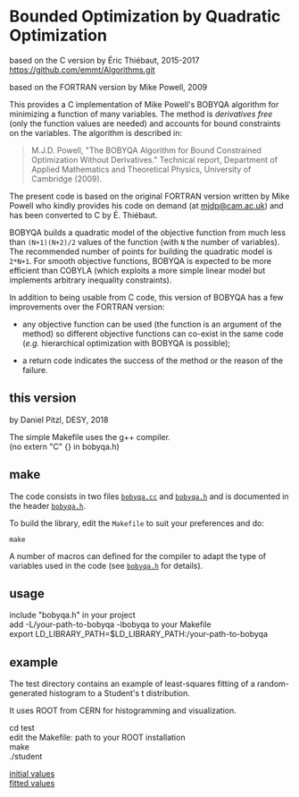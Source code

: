 # Bounded Optimization by Quadratic Optimization

based on the C version by Éric Thiébaut, 2015-2017
https://github.com/emmt/Algorithms.git

based on the FORTRAN version by Mike Powell, 2009

This provides a C implementation of Mike Powell's BOBYQA algorithm for
minimizing a function of many variables.  The method is *derivatives free*
(only the function values are needed) and accounts for bound constraints on
the variables.  The algorithm is described in:

>  M.J.D. Powell, "The BOBYQA Algorithm for Bound Constrained Optimization
>  Without Derivatives."  Technical report, Department of Applied Mathematics
>  and Theoretical Physics, University of Cambridge (2009).

The present code is based on the original FORTRAN version written by Mike
Powell who kindly provides his code on demand (at mjdp@cam.ac.uk) and has
been converted to C by É. Thiébaut.

BOBYQA builds a quadratic model of the objective function from much less than
`(N+1)(N+2)/2` values of the function (with `N` the number of variables).  The
recommended number of points for building the quadratic model is `2*N+1`.  For
smooth objective functions, BOBYQA is expected to be more efficient than COBYLA
(which exploits a more simple linear model but implements arbitrary inequality
constraints).

In addition to being usable from C code, this version of BOBYQA has a few
improvements over the FORTRAN version:

* any objective function can be used (the function is an argument of the
  method) so different objective functions can co-exist in the same code
  (*e.g.* hierarchical optimization with BOBYQA is possible);

* a return code indicates the success of the method or the reason of the
  failure.

## this version

by Daniel Pitzl, DESY, 2018

The simple Makefile uses the g++ compiler.  
(no extern "C" {} in bobyqa.h)

## make

The code consists in two files [`bobyqa.cc`](./bobyqa.cc) and [`bobyqa.h`](./bobyqa.h)
and is documented in the header [`bobyqa.h`](./bobyqa.h).

To build the library, edit the `Makefile` to suit your preferences and do:
```
make
```

A number of macros can defined for the compiler to adapt the type of variables
used in the code (see [`bobyqa.h`](./bobyqa.h) for details).

## usage

include "bobyqa.h" in your project  
add -L/your-path-to-bobyqa -lbobyqa to your Makefile  
export LD_LIBRARY_PATH=$LD_LIBRARY_PATH:/your-path-to-bobyqa

## example

The test directory contains an example of least-squares fitting
of a random-generated histogram to a Student's t distribution.

It uses ROOT from CERN for histogramming and visualization.

cd test  
edit the Makefile: path to your ROOT installation  
make  
./student

[initial values](test/initial.png)  
[fitted values](test/final.png)  
